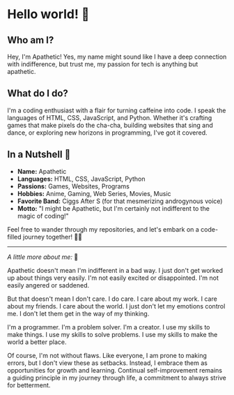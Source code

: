 # Hello world! 👋

## Who am I?

Hey, I'm Apathetic! Yes, my name might sound like I have a deep connection with indifference, but trust me, my passion for tech is anything but apathetic.

## What do I do?

I'm a coding enthusiast with a flair for turning caffeine into code. I speak the languages of HTML, CSS, JavaScript, and Python. Whether it's crafting games that make pixels do the cha-cha, building websites that sing and dance, or exploring new horizons in programming, I've got it covered.

## In a Nutshell 🌰

- **Name:** Apathetic
- **Languages:** HTML, CSS, JavaScript, Python
- **Passions:** Games, Websites, Programs
- **Hobbies:** Anime, Gaming, Web Series, Movies, Music
- **Favorite Band:** Ciggs After S (for that mesmerizing androgynous voice)
- **Motto:** "I might be Apathetic, but I'm certainly not indifferent to the magic of coding!"

Feel free to wander through my repositories, and let's embark on a code-filled journey together! 🚀✨

---

*A little more about me:* 🧠

Apathetic doesn't mean I'm indifferent in a bad way. I just don't get worked up about things very easily. I'm not easily excited or disappointed. I'm not easily angered or saddened.

But that doesn't mean I don't care. I do care. I care about my work. I care about my friends. I care about the world. I just don't let my emotions control me. I don't let them get in the way of my thinking.

I'm a programmer. I'm a problem solver. I'm a creator. I use my skills to make things. I use my skills to solve problems. I use my skills to make the world a better place.

Of course, I'm not without flaws. Like everyone, I am prone to making errors, but I don't view these as setbacks. Instead, I embrace them as opportunities for growth and learning. Continual self-improvement remains a guiding principle in my journey through life, a commitment to always strive for betterment.

